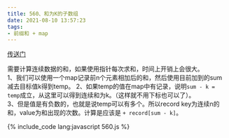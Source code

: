 ```yaml
---
title: 560、和为K的子数组
date: 2021-08-10 13:57:23
tags:
- 前缀和 + map
---
```

[传送门](https://leetcode-cn.com/problems/subarray-sum-equals-k/)

需要计算连续数据的和，如果使用指针每次求和，时间上开销上会很大。   
1、我们可以使用一个map记录前n个元素相加后的和，然后使用目前加到的sum减去目标值k得到temp。
2、如果temp的值在map中有记录，说明`sum - k = temp`成立，从这里可以得到连续和为k。（这样就不用下标也可以了）。   
3、但是值是有负数的，也就是说temp可以有多个。所以record key为连续n的和，value为和出现的次数。计算是应该是 `+ record[sum - k]`。

{% include_code lang:javascript 560.js %}
